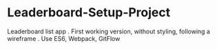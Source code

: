 # Leaderboard-Setup-Project
Leaderboard list app . First working version, without styling, following a wireframe . Use ES6, Webpack, GitFlow
